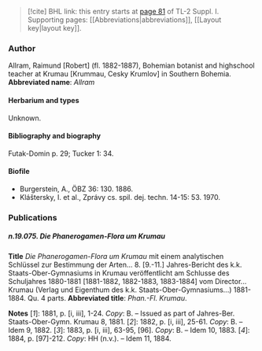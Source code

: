 > [!cite] BHL link: this entry starts at [page 81](https://www.biodiversitylibrary.org/page/33264808) of TL-2 Suppl. I.
> Supporting pages: [[Abbreviations|abbreviations]], [[Layout key|layout key]].

### Author

Allram, Raimund \[Robert\] (fl. 1882-1887), Bohemian botanist and highschool teacher at Krumau \[Krummau, Cesky Krumlov\] in Southern Bohemia. 
**Abbreviated name**: *Allram*

#### Herbarium and types

Unknown.

#### Bibliography and biography

Futak-Domin p. 29; Tucker 1: 34.

#### Biofile

- Burgerstein, A., ÖBZ 36: 130. 1886.
- Kláštersky, I. et al., Zprávy cs. spil. dej. techn. 14-15: 53. 1970.

### Publications

##### n.19.075. Die Phanerogamen-Flora um Krumau

**Title**
*Die Phanerogamen-Flora um Krumau* mit einem analytischen Schlüssel zur Bestimmung der Arten... 8. \[9.-11.\] Jahres-Bericht des k.k. Staats-Ober-Gymnasiums in Krumau veröffentlicht am Schlusse des Schuljahres 1880-1881 \[1881-1882, 1882-1883, 1883-1884\] vom Director... Krumau (Verlag und Eigenthum des k.k. Staats-Ober-Gymnasiums...) 1881-1884. Qu. 4 parts.
**Abbreviated title**: *Phan.-Fl. Krumau*.

**Notes**
\[*1*\]: 1881, p. \[i, iii\], 1-24. *Copy*: B. – Issued as part of Jahres-Ber. Staats-Ober-Gymn. Krumau 8, 1881.
\[*2*\]: 1882, p. \[i, iii\], 25-61. *Copy*: B. – Idem 9, 1882.
\[*3*\]: 1883, p. \[i, iii\], 63-95, \[96\]. *Copy*: B. – Idem 10, 1883.
\[*4*\]: 1884, p. \[97\]-212. *Copy*: HH (n.v.). – Idem 11, 1884.

